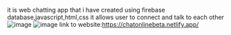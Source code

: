 it is web chatting app that i have created using firebase database,javascript,html,css
it allows user to connect and talk to each other
![image](https://github.com/Akshat2711/webchat/assets/133498390/fe08500f-0b73-48bc-ad78-fc9115a0d7b1)
![image](https://github.com/Akshat2711/webchat/assets/133498390/58976499-e0a1-44f3-bbad-7c0c745cc86b)
link to website:https://chatonlinebeta.netlify.app/
